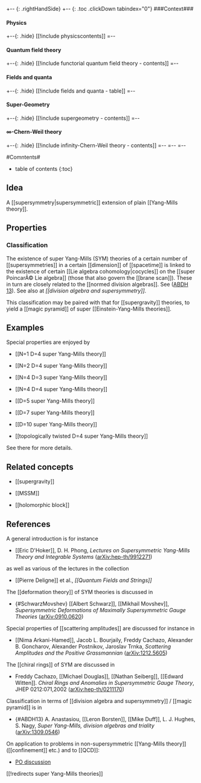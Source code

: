 
+-- {: .rightHandSide}
+-- {: .toc .clickDown tabindex="0"}
###Context###
#### Physics
+--{: .hide}
[[!include physicscontents]]
=--
#### Quantum field theory
+--{: .hide}
[[!include functorial quantum field theory - contents]]
=--
#### Fields and quanta
+--{: .hide}
[[!include fields and quanta - table]]
=--
#### Super-Geometry
+--{: .hide}
[[!include supergeometry - contents]]
=--
#### $\infty$-Chern-Weil theory
+--{: .hide}
[[!include infinity-Chern-Weil theory - contents]]
=--
=--
=--

#Comntents#
* table of contents
{:toc}


## Idea

A  [[supersymmetry|supersymmetric]] extension of plain [[Yang-Mills theory]].

## Properties

### Classification

The existence of super Yang-Mills (SYM) theories of a certain number of [[supersymmetries]] in a certain [[dimension]] of [[spacetime]] is linked to the existence of certain [[Lie algebra cohomology|cocycles]] on the [[super PoincarÃ© Lie algebra]] (those that also govern the [[brane scan]]). These in turn are closely related to the [[normed division algebras]]. See ([ABDH 13](#ABDH13)). See also at _[[division algebra and supersymmetry]]_.

This classification may be paired with that for [[supergravity]] theories, to yield a [[magic pyramid]] of super [[Einstein-Yang-Mills theories]].



## Examples

Special properties are enjoyed by

* [[N=1 D=4 super Yang-Mills theory]]

* [[N=2 D=4 super Yang-Mills theory]]

* [[N=4 D=3 super Yang-Mills theory]]

* [[N=4 D=4 super Yang-Mills theory]] 

* [[D=5 super Yang-Mills theory]]

* [[D=7 super Yang-Mills theory]]

* [[D=10 super Yang-Mills theory]]

* [[topologically twisted D=4 super Yang-Mills theory]]

See there for more details.

## Related concepts

* [[supergravity]]

* [[MSSM]]

* [[holomorphic block]]

## References

A general introduction is for instance

* [[Eric D'Hoker]], D. H. Phong, _Lectures on Supersymmetric Yang-Mills Theory and Integrable Systems_ ([arXiv:hep-th/9912271](http://arxiv.org/abs/hep-th/9912271))

as well as various of the lectures in the collection

* [[Pierre Deligne]] et al., _[[Quantum Fields and Strings]]_

The [[deformation theory]] of SYM theories is discussed in 

* {#SchwarzMovshev} [[Albert Schwarz]], [[Mikhail Movshev]], _Supersymmetric Deformations of Maximally Supersymmetric Gauge Theories_ ([arXiv:0910.0620](http://arxiv.org/abs/0910.0620))
 

Special properties of [[scattering amplitudes]] are discussed for instance in 

* [[Nima Arkani-Hamed]], Jacob L. Bourjaily, Freddy Cachazo, Alexander B. Goncharov, Alexander Postnikov, Jaroslav Trnka, _Scattering Amplitudes and the Positive Grassmannian_ ([arXiv:1212.5605](http://arxiv.org/abs/1212.5605))

The [[chiral rings]] of SYM are discussed in

* Freddy Cachazo, [[Michael Douglas]], [[Nathan Seiberg]], [[Edward Witten]]. _Chiral Rings and Anomalies in Supersymmetric Gauge Theory_, JHEP 0212:071,2002 ([arXiv:hep-th/0211170](http://arxiv.org/abs/hep-th/0211170))

Classification in terms of [[division algebra and supersymmetry]] / [[magic pyramid]] is in 

* {#ABDH13} A. Anastasiou, [[Leron Borsten]], [[Mike Duff]], L. J. Hughes, S. Nagy, _Super Yang-Mills, division algebras and triality_ ([arXiv:1309.0546](http://arxiv.org/abs/1309.0546))
 

On application to problems in non-supersymmetric [[Yang-Mills theory]] ([[confinement]] etc.) and to [[QCD]]:

* [PO discussion](http://www.physicsoverflow.org/24797/conceivable-supersymmetric-theory-understand-traditional)

[[!redirects super Yang-Mills theories]]

